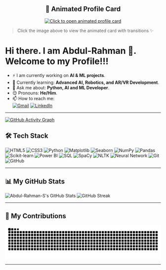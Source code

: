 <h2 align="center">🚀 Animated Profile Card</h2>

<p align="center">
  <a href="https://Abdul-Rahman-S.github.io/" target="_blank">
    <img src="https://Abdul-Rahman-S.github.io/profile.jpg" alt="Click to open animated profile card" width="200" />
  </a>
</p>

> Click the image above to view the animated card with transitions ✨


# Hi there. I am Abdul-Rahman 👋. Welcome to my Profile!!!

<!--[visitors](https://visitor-badge.glitch.me/badge?page_id=Abdul-Rahman-S&left_color=gray&right_color=blue)-->

- ⚡ I am currently working on **AI & ML projects**.
- 🌱 Currently learning: **Advanced AI, Robotics, and AR/VR Development**.
- 💬 Ask me about: **Python, AI and ML Developer**.
- 😊 Pronouns: **He/Him**.
- 📫 How to reach me:  
  [![Gmail](https://img.shields.io/badge/Gmail-D14836?style=for-the-badge&logo=gmail&logoColor=white)](mailto:abdulrahmans90745@gmail.com)
  [![LinkedIn](https://img.shields.io/badge/LinkedIn-blue?style=for-the-badge&logo=linkedin)](https://linkedin.com/in/your-profile)
  <!--[![Stack Overflow](https://img.shields.io/badge/Stack%20Overflow-orange?style=for-the-badge&logo=stackoverflow)](https://stackoverflow.com/users/your-profile)-->
---
[![GitHub Activity Graph](https://github-readme-activity-graph.vercel.app/graph?username=Abdul-Rahman-S&theme=github-compact)](https://github.com/Abdul-Rahman-S)

## **🛠 Tech Stack**

![HTML5](https://img.shields.io/badge/HTML5-E34F26?style=for-the-badge&logo=html5&logoColor=white)
![CSS3](https://img.shields.io/badge/CSS3-1572B6?style=for-the-badge&logo=css3&logoColor=white)
![Python](https://img.shields.io/badge/Python-3776AB?style=for-the-badge&logo=python&logoColor=white)
![Matplotlib](https://img.shields.io/badge/Matplotlib-%23FFDD44.svg?style=for-the-badge&logo=matplotlib&logoColor=black)
![Seaborn](https://img.shields.io/badge/Seaborn-%23117A65.svg?style=for-the-badge&logo=python&logoColor=white)
![NumPy](https://img.shields.io/badge/NumPy-%23013243.svg?style=for-the-badge&logo=numpy&logoColor=white)
![Pandas](https://img.shields.io/badge/Pandas-%23150458.svg?style=for-the-badge&logo=pandas&logoColor=white)
![Scikit-learn](https://img.shields.io/badge/Scikit--learn-%23F7931E.svg?style=for-the-badge&logo=scikit-learn&logoColor=black)
![Power BI](https://img.shields.io/badge/Power%20BI-%23F2C811.svg?style=for-the-badge&logo=power-bi&logoColor=black)
![SQL](https://img.shields.io/badge/SQL-%23007ACC.svg?style=for-the-badge&logo=sqlite&logoColor=white)
![SpaCy](https://img.shields.io/badge/SpaCy-%2300A3E0.svg?style=for-the-badge&logo=python&logoColor=white)
![NLTK](https://img.shields.io/badge/NLTK-%234CAF50.svg?style=for-the-badge&logo=python&logoColor=white)
![Neural Network](https://img.shields.io/badge/Neural%20Network-%23FF6F00.svg?style=for-the-badge&logo=pytorch&logoColor=white)
![Git](https://img.shields.io/badge/Git-F05032?style=for-the-badge&logo=git&logoColor=white)
![GitHub](https://img.shields.io/badge/GitHub-181717?style=for-the-badge&logo=github&logoColor=white)

---

<!--### 🔨 Languages and Tools:
<a href="https://matplotlib.org/" target="_blank"> 
  <img align="left" src="https://upload.wikimedia.org/wikipedia/commons/8/84/Matplotlib_icon.svg" alt="Matplotlib" height="42px"/> 
</a> 
<a href="https://seaborn.pydata.org/" target="_blank"> 
  <img align="left" src="https://seaborn.pydata.org/_static/logo-wide-lightbg.svg" alt="Seaborn" height="42px"/> 
</a> 
<a href="https://numpy.org/" target="_blank">
  <img align="left" alt="NumPy" height ="42px" src="https://upload.wikimedia.org/wikipedia/commons/3/31/NumPy_logo_2020.svg">
</a>
<a href="https://pandas.pydata.org/" target="_blank"> 
  <img align="left" alt="Pandas" height ="42px" src="https://upload.wikimedia.org/wikipedia/commons/e/ed/Pandas_logo.svg"> 
</a>
<a href="https://scikit-learn.org/" target="_blank">
  <img align="left" alt="Scikit-learn" height ="42px" src="https://upload.wikimedia.org/wikipedia/commons/0/05/Scikit_learn_logo_small.svg">
</a>
<a href="https://powerbi.microsoft.com/" target="_blank">
  <img align="left" alt="Power BI" height ="42px" src="https://upload.wikimedia.org/wikipedia/commons/c/cf/New_Power_BI_Logo.svg">
</a>
<a href="https://www.sqlite.org/index.html" target="_blank">
  <img align="left" alt="SQL" height ="42px" src="https://upload.wikimedia.org/wikipedia/commons/3/38/SQLite370.svg">
</a>
<a href="https://spacy.io/" target="_blank">
  <img align="left" alt="SpaCy" height ="42px" src="https://spacy.io/static/social-default.jpg">
</a>
<a href="https://www.nltk.org/" target="_blank">
  <img align="left" alt="NLTK" height ="42px" src="https://upload.wikimedia.org/wikipedia/commons/8/8b/NLTK_Logo.jpg">
</a>
<a href="https://www.tensorflow.org/" target="_blank"> 
  <img align="left" src="https://upload.wikimedia.org/wikipedia/commons/2/2d/Tensorflow_logo.svg" alt="Neural Network" height="42px"/> 
</a> 

<br-->


## **📊 My GitHub Stats**

![Abdul-Rahman-S's GitHub Stats](https://github-readme-stats.vercel.app/api?username=Abdul-Rahman-S&show_icons=true&theme=dark)
![GitHub Streak](https://streak-stats.demolab.com?user=Abdul-Rahman-S&theme=dark&hide_border=true)

---

## **🐍 My Contributions**

![snake eating my contributions](https://raw.githubusercontent.com/Abdul-Rahman-S/Abdul-Rahman-S/output/github-contribution-grid-snake.svg)

---



